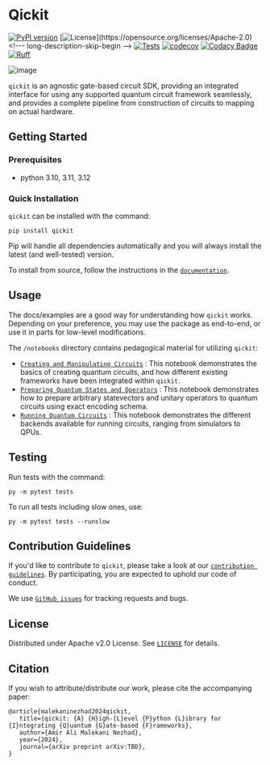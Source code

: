 # Qickit
[![PyPI version](https://img.shields.io/pypi/v/qickit)](//pypi.org/project/qickit)
[![License](https://img.shields.io/github/license/Qiskit/qiskit.svg?)](https://opensource.org/licenses/Apache-2.0) <!--- long-description-skip-begin -->
[![Tests](https://github.com/qualition/qickit/actions/workflows/tests.yml/badge.svg)](https://github.com/qualition/qickit/actions/workflows/tests.yml)
[![codecov](https://codecov.io/github/Qualition/QICKIT/branch/main/graph/badge.svg?token=IHWJZG8VJT)](https://codecov.io/github/Qualition/QICKIT)
[![Codacy Badge](https://app.codacy.com/project/badge/Grade/e287a2eed9e24d5e9d4a3ffe911ce6a5)](https://app.codacy.com?utm_source=gh&utm_medium=referral&utm_content=&utm_campaign=Badge_grade)
[![Ruff](https://img.shields.io/endpoint?url=https://raw.githubusercontent.com/astral-sh/ruff/main/assets/badge/v2.json)](https://github.com/astral-sh/ruff)

![image](https://github.com/Qualition/QICKIT/assets/73689800/6878b3cd-0bd7-4b11-86db-189cb241a3f8)

`qickit` is an agnostic gate-based circuit SDK, providing an integrated interface for using any supported quantum circuit framework seamlessly, and provides a complete pipeline from construction of circuits to mapping on actual hardware.

## Getting Started

### Prerequisites

- python 3.10, 3.11, 3.12

### Quick Installation

`qickit` can be installed with the command:

```
pip install qickit
```

Pip will handle all dependencies automatically and you will always install the latest (and well-tested) version.

To install from source, follow the instructions in the [`documentation`]().

## Usage

The docs/examples are a good way for understanding how `qickit` works. Depending on your preference, you may use the package as end-to-end, or use it in parts for low-level modifications.

The `/notebooks` directory contains pedagogical material for utilizing `qickit`:

- [`Creating and Manipulating Circuits`](https://github.com/Qualition/QICKIT/blob/main/notebooks/Creating%20and%20Manipulating%20Circuits.ipynb)
: This notebook demonstrates the basics of creating quantum circuits, and how different existing frameworks have been integrated within `qickit`.
- [`Preparing Quantum States and Operators`](https://github.com/Qualition/QICKIT/blob/main/notebooks/Preparing%20Quantum%20States%20and%20Operators.ipynb)
: This notebook demonstrates how to prepare arbitrary statevectors and unitary operators to quantum circuits using exact encoding schema.
- [`Running Quantum Circuits`](https://github.com/Qualition/QICKIT/blob/main/notebooks/Running%20Quantum%20Circuits.ipynb)
: This notebook demonstrates the different backends available for running circuits, ranging from simulators to QPUs.

## Testing

Run tests with the command:

```
py -m pytest tests
```

To run all tests including slow ones, use:

```
py -m pytest tests --runslow
```

## Contribution Guidelines

If you'd like to contribute to `qickit`, please take a look at our [`contribution guidelines`](CONTRIBUTING.md). By participating, you are expected to uphold our code of conduct.

We use [`GitHub issues`](https://github.com/Qualition/QICKIT/issues) for tracking requests and bugs.

## License

Distributed under Apache v2.0 License. See [`LICENSE`](LICENSE) for details.

## Citation

If you wish to attribute/distribute our work, please cite the accompanying paper:
```
@article{malekaninezhad2024qickit,
   title={qickit: {A} {H}igh-{L}evel {P}ython {L}ibrary for {I}ntegrating {Q}uantum {G}ate-based {F}rameworks},
   author={Amir Ali Malekani Nezhad},
   year={2024},
   journal={arXiv preprint arXiv:TBD},
}
```
